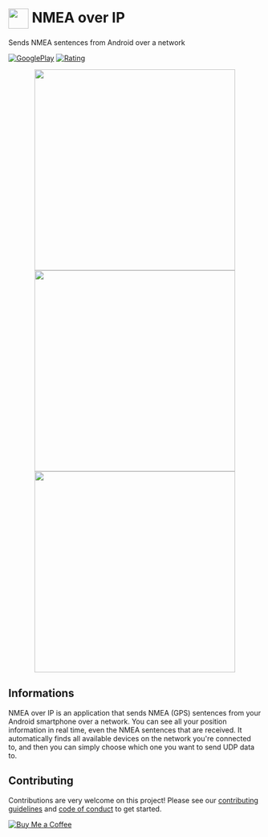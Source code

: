 # <img align="center" src="https://play-lh.googleusercontent.com/6M5GsRSPP-TKbwZDoIUGn_9-mYiTtesXjoy5MMWeXGqHBuZZfZQeftOM2EitzIMfQA=w240-h480-rw" data-canonical-src="https://play-lh.googleusercontent.com/6M5GsRSPP-TKbwZDoIUGn_9-mYiTtesXjoy5MMWeXGqHBuZZfZQeftOM2EitzIMfQA=w240-h480-rw" height="40" /> NMEA over IP

Sends NMEA sentences from Android over a network

[![GooglePlay](https://img.shields.io/endpoint?color=green&logo=google-play&logoColor=green&url=https%3A%2F%2Fplayshields.herokuapp.com%2Fplay%3Fi%3Dcom.kikimanjaro.nmea_to_network%26l%3DDownloads%26m%3D)](https://play.google.com/store/apps/details?id=com.kikimanjaro.nmea_to_network) [![Rating](https://img.shields.io/endpoint?color=green&logo=google-play&logoColor=green&url=https%3A%2F%2Fplayshields.herokuapp.com%2Fplay%3Fi%3Dcom.kikimanjaro.nmea_to_network%26l%3DRating%26m%3D)](https://play.google.com/store/apps/details?id=com.kikimanjaro.nmea_to_network)

<p align='center'>
<img src="https://play-lh.googleusercontent.com/XFUDt19MHzBcCVMbtAWi6IvkwLS9Z-sU4MQF3zTDPCwVQ1_kGTbCQiydBWlBfMprnqg=w2560-h1440-rw" data-canonical-src="https://play-lh.googleusercontent.com/XFUDt19MHzBcCVMbtAWi6IvkwLS9Z-sU4MQF3zTDPCwVQ1_kGTbCQiydBWlBfMprnqg=w2560-h1440-rw" height="400" /> <img src="https://play-lh.googleusercontent.com/5l9ofEBQcz7s-6A_EEGG3Q2XELl7Nb9skgEqDkvYyDVuArpqcoAuxfrymXmwWoY9tXE=w2560-h1440-rw" data-canonical-src="https://play-lh.googleusercontent.com/5l9ofEBQcz7s-6A_EEGG3Q2XELl7Nb9skgEqDkvYyDVuArpqcoAuxfrymXmwWoY9tXE=w2560-h1440-rw" height="400" /> <img src="https://play-lh.googleusercontent.com/AbsE-h95R822AvEafM1XvzgpB4yX3PsMk7etbt5PRl4YwdtbXTtctm91FMpy6C3Powk=w2560-h1440-rw" data-canonical-src="https://play-lh.googleusercontent.com/AbsE-h95R822AvEafM1XvzgpB4yX3PsMk7etbt5PRl4YwdtbXTtctm91FMpy6C3Powk=w2560-h1440-rw" height="400" />
</p>

## Informations

NMEA over IP is an application that sends NMEA (GPS) sentences from your Android smartphone over a network.
You can see all your position information in real time, even the NMEA sentences that are received.
It automatically finds all available devices on the network you're connected to, and then you can simply choose which one you want to send UDP data to.

## Contributing

Contributions are very welcome on this project! Please see our [contributing guidelines](CONTRIBUTING.md) and [code of conduct](CODE_OF_CONDUCT.md) to get started.

[![Buy Me a Coffee](https://img.buymeacoffee.com/api/?url=aHR0cHM6Ly9pbWcuYnV5bWVhY29mZmVlLmNvbS9hcGkvP3VybD1hSFIwY0hNNkx5OWpaRzR1WW5WNWJXVmhZMjltWm1WbExtTnZiUzkxY0d4dllXUnpMM0J5YjJacGJHVmZjR2xqZEhWeVpYTXZNakF5TVM4d015ODBZekkwT0RnNE1XWmxOVE5pWmprM1lUa3pOV1kxWm1NNFlqRXpPV1EyTWk1d2JtYz0mc2l6ZT0zMDAmbmFtZT1raWtpbWFuamFybw==&creator=kikimanjaro&is_creating=creating%20mobile%20apps%20and%20plugins&design_code=1&design_color=%23ff813f&slug=kikimanjaro)](https://www.buymeacoffee.com/kikimanjaro)
